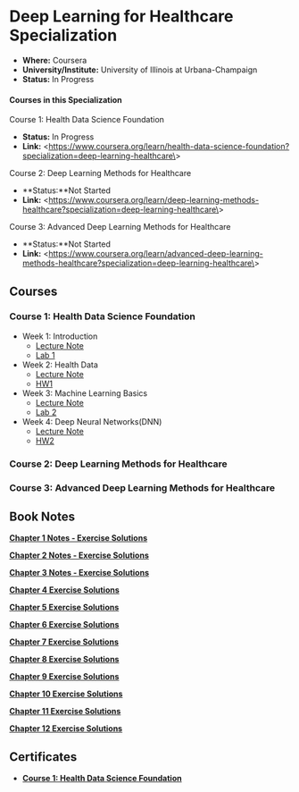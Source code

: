 # Deep Learning for Healthcare Specialization

* **Where:** Coursera
* **University/Institute:** University of Illinois at Urbana-Champaign
* **Status:** In Progress

#### Courses in this Specialization

Course 1: Health Data Science Foundation

* **Status:** In Progress
* **Link:** \<<https://www.coursera.org/learn/health-data-science-foundation?specialization=deep-learning-healthcare\>>

Course 2: Deep Learning Methods for Healthcare

* \*\*Status:\*\*Not Started
* **Link:** \<<https://www.coursera.org/learn/deep-learning-methods-healthcare?specialization=deep-learning-healthcare\>>

Course 3: Advanced Deep Learning Methods for Healthcare

* \*\*Status:\*\*Not Started
* **Link:** \<<https://www.coursera.org/learn/advanced-deep-learning-methods-healthcare?specialization=deep-learning-healthcare\>>

## Courses

### Course 1: Health Data Science Foundation

* Week 1: Introduction
  * [Lecture Note](L1/W1/lecture_note.ipynb)
  * [Lab 1](L1/W1/LAB1.ipynb)
* Week 2: Health Data
  * [Lecture Note](L1/W2/lecture_note.ipynb)
  * [HW1](L1/W2/HW1.ipynb)
* Week 3: Machine Learning Basics
  * [Lecture Note](L1/W3/lecture_note.ipynb)
  * [Lab 2](L1/W3/LAB2.ipynb)
* Week 4: Deep Neural Networks(DNN)
  * [Lecture Note](L1/W4/lecture_note.ipynb)
  * [HW2](L1/W4/HW2_NN.ipynb)

### Course 2: Deep Learning Methods for Healthcare

### Course 3: Advanced Deep Learning Methods for Healthcare

## Book Notes

[**Chapter 1 Notes - Exercise Solutions**](./BookNotes/Chapter1/chapter_notes.ipynb)

[**Chapter 2 Notes - Exercise Solutions**](./BookNotes/Chapter2/chapter_notes.ipynb)

[**Chapter 3 Notes - Exercise Solutions**](./BookNotes/Chapter3/chapter_notes.ipynb)

[**Chapter 4 Exercise Solutions**](./BookNotes/Chapter4/exercise_solutions.ipynb)

[**Chapter 5 Exercise Solutions**](./BookNotes/Chapter5/exercise_solutions.ipynb)

[**Chapter 6 Exercise Solutions**](./BookNotes/Chapter6/exercise_solutions.ipynb)

[**Chapter 7 Exercise Solutions**](./BookNotes/Chapter7/exercise_solutions.ipynb)

[**Chapter 8 Exercise Solutions**](./BookNotes/Chapter8/exercise_solutions.ipynb)

[**Chapter 9 Exercise Solutions**](./BookNotes/Chapter9/exercise_solutions.ipynb)

[**Chapter 10 Exercise Solutions**](./BookNotes/Chapter10/exercise_solutions.ipynb)

[**Chapter 11 Exercise Solutions**](./BookNotes/Chapter11/exercise_solutions.ipynb)

[**Chapter 12 Exercise Solutions**](./BookNotes/Chapter12/exercise_solutions.ipynb)

## Certificates

* [**Course 1: Health Data Science Foundation**](https://coursera.org/share/d74b964ccfad825541d81e9e72eaeb6e)
